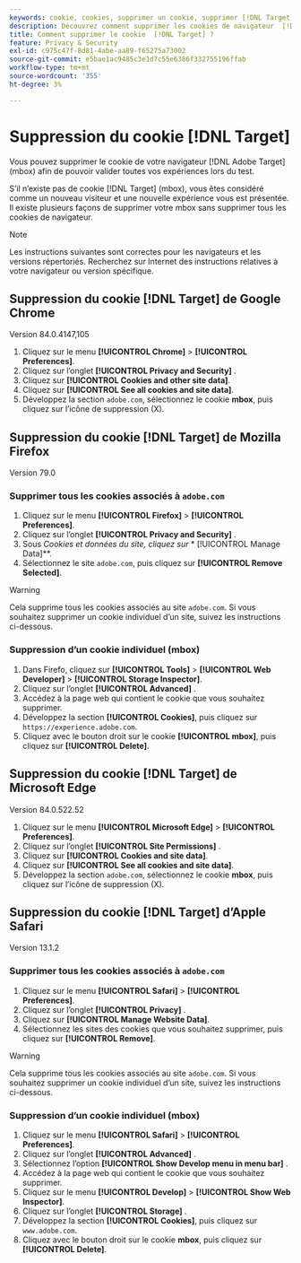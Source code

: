 ```yaml
---
keywords: cookie, cookies, supprimer un cookie, supprimer [!DNL Target] cookie, google chrome, mozilla firefox, firefox, microsoft edge, safari, cookie1
description: Découvrez comment supprimer les cookies de navigateur  [!DNL Target] pour pouvoir valider vos expériences.
title: Comment supprimer le cookie  [!DNL Target] ?
feature: Privacy & Security
exl-id: c975c47f-8d81-4abe-aa89-f65275a73002
source-git-commit: e5bae1ac9485c3e1d7c55e6386f332755196ffab
workflow-type: tm+mt
source-wordcount: '355'
ht-degree: 3%

---
```


# Suppression du cookie [!DNL Target]

Vous pouvez supprimer le cookie de votre navigateur [!DNL Adobe Target] (mbox) afin de pouvoir valider toutes vos expériences lors du test.

S’il n’existe pas de cookie [!DNL Target] (mbox), vous êtes considéré comme un nouveau visiteur et une nouvelle expérience vous est présentée. Il existe plusieurs façons de supprimer votre mbox sans supprimer tous les cookies de navigateur.

>[!NOTE]
>
>Les instructions suivantes sont correctes pour les navigateurs et les versions répertoriés. Recherchez sur Internet des instructions relatives à votre navigateur ou version spécifique.

## Suppression du cookie [!DNL Target] de Google Chrome

Version 84.0.4147,105

1. Cliquez sur le menu **[!UICONTROL Chrome]** > **[!UICONTROL Preferences]**.
1. Cliquez sur l’onglet **[!UICONTROL Privacy and Security]** .
1. Cliquez sur **[!UICONTROL Cookies and other site data]**.
1. Cliquez sur **[!UICONTROL See all cookies and site data]**.
1. Développez la section `adobe.com`, sélectionnez le cookie **mbox**, puis cliquez sur l’icône de suppression (X).

## Suppression du cookie [!DNL Target] de Mozilla Firefox

Version 79.0

### Supprimer tous les cookies associés à `adobe.com`

1. Cliquez sur le menu **[!UICONTROL Firefox]** > **[!UICONTROL Preferences]**.
1. Cliquez sur l’onglet **[!UICONTROL Privacy and Security]** .
1. Sous **Cookies et données du site*, cliquez sur &#x200B;** [!UICONTROL Manage Data]**.
1. Sélectionnez le site `adobe.com`, puis cliquez sur **[!UICONTROL Remove Selected]**.

>[!WARNING]
>
>Cela supprime tous les cookies associés au site `adobe.com`. Si vous souhaitez supprimer un cookie individuel d’un site, suivez les instructions ci-dessous.

### Suppression d’un cookie individuel (mbox)

1. Dans Firefo, cliquez sur **[!UICONTROL Tools]** > **[!UICONTROL Web Developer]** > **[!UICONTROL Storage Inspector]**.
1. Cliquez sur l’onglet **[!UICONTROL Advanced]** .
1. Accédez à la page web qui contient le cookie que vous souhaitez supprimer.
1. Développez la section **[!UICONTROL Cookies]**, puis cliquez sur `https://experience.adobe.com`.
1. Cliquez avec le bouton droit sur le cookie **[!UICONTROL mbox]**, puis cliquez sur **[!UICONTROL Delete]**.

## Suppression du cookie [!DNL Target] de Microsoft Edge

Version 84.0.522.52

1. Cliquez sur le menu **[!UICONTROL Microsoft Edge]** > **[!UICONTROL Preferences]**.
1. Cliquez sur l’onglet **[!UICONTROL Site Permissions]** .
1. Cliquez sur **[!UICONTROL Cookies and site data]**.
1. Cliquez sur **[!UICONTROL See all cookies and site data]**.
1. Développez la section `adobe.com`, sélectionnez le cookie **mbox**, puis cliquez sur l’icône de suppression (X).

## Suppression du cookie [!DNL Target] d’Apple Safari

Version 13.1.2

### Supprimer tous les cookies associés à `adobe.com`

1. Cliquez sur le menu **[!UICONTROL Safari]** > **[!UICONTROL Preferences]**.
1. Cliquez sur l’onglet **[!UICONTROL Privacy]** .
1. Cliquez sur **[!UICONTROL Manage Website Data]**.
1. Sélectionnez les sites des cookies que vous souhaitez supprimer, puis cliquez sur **[!UICONTROL Remove]**.

>[!WARNING]
>
>Cela supprime tous les cookies associés au site `adobe.com`. Si vous souhaitez supprimer un cookie individuel d’un site, suivez les instructions ci-dessous.

### Suppression d’un cookie individuel (mbox)

1. Cliquez sur le menu **[!UICONTROL Safari]** > **[!UICONTROL Preferences]**.
1. Cliquez sur l’onglet **[!UICONTROL Advanced]** .
1. Sélectionnez l’option **[!UICONTROL Show Develop menu in menu bar]** .
1. Accédez à la page web qui contient le cookie que vous souhaitez supprimer.
1. Cliquez sur le menu **[!UICONTROL Develop]** > **[!UICONTROL Show Web Inspector]**.
1. Cliquez sur l’onglet **[!UICONTROL Storage]** .
1. Développez la section **[!UICONTROL Cookies]**, puis cliquez sur `www.adobe.com`.
1. Cliquez avec le bouton droit sur le cookie **mbox**, puis cliquez sur **[!UICONTROL Delete]**.

